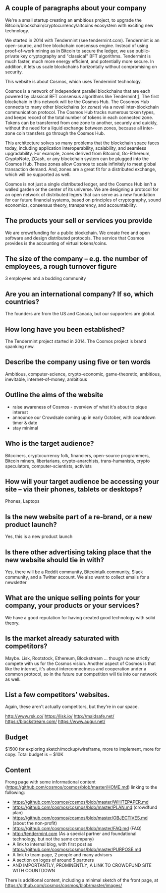 ## A couple of paragraphs about your company

We're a small startup creating an ambitious project, to upgrade the
Bitcoin/blockchain/cryptocurrency/altcoins ecosystem with exciting new
technology.

We started in 2014 with Tendermint (see tendermint.com).  Tendermint is an
open-source, and free blockchain consensus engine.  Instead of using
proof-of-work mining as in Bitcoin to secure the ledger, we use public-private
key cryptography and "classical" BFT algorithms.  Tendermint is much faster,
much more energy efficient, and potentially more secure.  In addition, it lets
us scale blockchains horizontally without compromising on security.

This website is about Cosmos, which uses Tendermint technology.

Cosmos is a network of independent parallel blockchains that are each powered by
classical BFT consensus algorithms like Tendermint
[1](http://github.com/tendermint/tendermint).  The first blockchain in this
network will be the Cosmos Hub.  The Cosomos Hub connects to many other
blockchains (or _zones_) via a novel inter-blockchain communication protocol.
The Cosmos Hub tracks numerous token types, and keeps record of the total
number of tokens in each connected zone.  Tokens can be transferred from one
zone to another, securely and quickly, without the need for a liquid exchange
between zones, because all inter-zone coin transfers go through the Cosmos Hub.

This architecture solves so many problems that the blockchain space faces today,
including application interoperability, scalability, and seamless upgradability.
For example, zones derived from Bitcoind, Go-Ethereum, CryptoNote, ZCash, or any
blockchain system can be plugged into the Cosmos Hub.  These zones allow Cosmos
to scale infinitely to meet global transaction demand.  And, zones are a great
fit for a distributed exchange, which will be supported as well.

Cosmos is not just a single distributed ledger, and the Cosmos Hub isn't a
walled garden or the center of its universe.  We are designing a protocol for an
open network of distributed legers that can serve as a new foundation for our
future financial systems, based on principles of cryptography, sound economics,
consensus theory, transparency, and accountability.

## The products your sell or services you provide

We are crowdfunding for a public blockchain.  We create free and open software
and design distributed protocols.  The service that Cosmos provides is the
accounting of virtual tokens/coins.

## The size of the company – e.g. the number of employees, a rough turnover figure

3 employees and a budding community

## Are you an international company? If so, which countries?

The founders are from the US and Canada, but our supporters are global.

## How long have you been established?

The Tendermint project started in 2014.  The Cosmos project is brand spanking
new.

## Describe the company using five or ten words

Ambitious, computer-science, crypto-economic, game-theoretic, ambitious,
inevitable, internet-of-money, ambitious

## Outline the aims of the website

* raise awareness of Cosmos - overview of what it's about to pique interest
* announce our Crowdsale coming up in early October, with countdown timer & date
* stay minimal

## Who is the target audience?

Bitcoiners, cryptocurrency folk, financiers, open-source programmers, Bitcoin
miners, libertarians, crypto-anarchists, trans-humanists, crypto speculators,
computer-scientists, activists

## How will your target audience be accessing your site – via their phones, tablets or desktops?

Phones, Laptops

## Is the new website part of a re-brand, or a new product launch?

Yes, this is a new product launch

## Is there other advertising taking place that the new website should tie in with?

Yes, there will be a Reddit community, Bitcointalk community, Slack community,
and a Twitter account.  We also want to collect emails for a newsletter

## What are the unique selling points for your company, your products or your services?

We have a good reputation for having created good technology with solid theory.

## Is the market already saturated with competitors?

Maybe.  Lisk, Rootstock, Ethereum, Blockstream ... though none strictly compete
with us for the Cosmos vision.  Another aspect of Cosmos is that like the
internet, it's about interconnectness and cooperation under a common protocol,
so in the future our competition will tie into our network as well.

## List a few competitors’ websites.

Again, these aren't actually competitors, but they're in our space.

http://www.rsk.co/ https://lisk.io/ http://maidsafe.net/
https://blockstream.com/ https://www.augur.net/

## Budget

$1500 for exploring sketch/mockup/wireframe, more to implement, more for copy.
Total budget is ~ $10K

## Content

Frong page with some informational content
(https://github.com/cosmos/cosmos/blob/master/HOME.md) linking to the following:

* https://github.com/cosmos/cosmos/blob/master/WHITEPAPER.md
* https://github.com/cosmos/cosmos/blob/master/PLAN.md (crowdfund plan)
* https://github.com/cosmos/cosmos/blob/master/OBJECTIVES.md (about the
  non-profit)
* https://github.com/cosmos/cosmos/blob/master/FAQ.md (FAQ)
* http://tendermint.com (As a special partner and foundational technology, but
  not the same company)
* A link to internal blog, with first post as
  https://github.com/cosmos/cosmos/blob/master/PURPOSE.md
* A link to team page, 2 people and many advisors
* A section on logos of around 5 partners
* AND IMPORTANTLY, PROMINENTLY, A LINK TO CROWDFUND SITE WITH COUNTDOWN

There is additional content, including a minimal sketch of the front page, at
https://github.com/cosmos/cosmos/blob/master/images/
